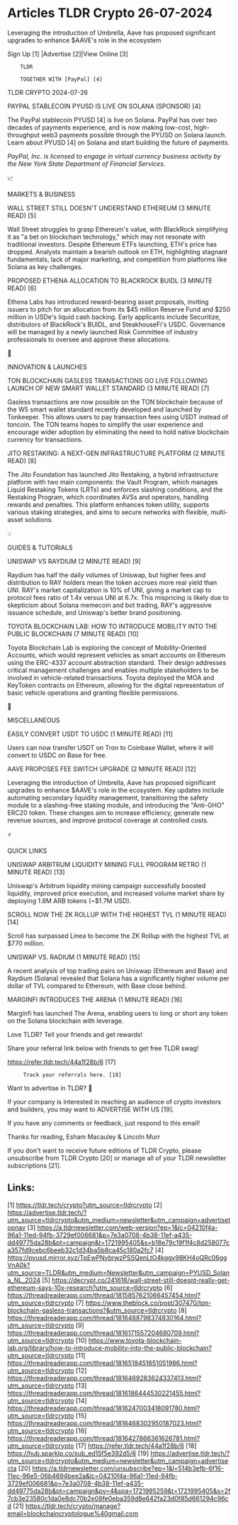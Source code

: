 # Articles TLDR Crypto 26-07-2024

Leveraging the introduction of Umbrella, Aave has proposed significant
upgrades to enhance $AAVE's role in the ecosystem  

 Sign Up [1] |Advertise [2]|View Online [3] 

		TLDR 

		TOGETHER WITH [PayPal] [4]

TLDR CRYPTO 2024-07-26

 PAYPAL STABLECOIN PYUSD IS LIVE ON SOLANA (SPONSOR) [4] 

 The PayPal stablecoin PYUSD [4] is live on Solana. PayPal has over
two decades of payments experience, and is now making low-cost,
high-throughput web3 payments possible through the PYUSD on Solana
launch. Learn about PYUSD [4] on Solana and start building the future
of payments.

_PayPal, Inc. is licensed to engage in virtual currency business
activity by the New York State Department of Financial Services._

📈 

MARKETS & BUSINESS

 WALL STREET STILL DOESN'T UNDERSTAND ETHEREUM (3 MINUTE READ) [5] 

 Wall Street struggles to grasp Ethereum's value, with BlackRock
simplifying it as "a bet on blockchain technology," which may not
resonate with traditional investors. Despite Ethereum ETFs launching,
ETH's price has dropped. Analysts maintain a bearish outlook on ETH,
highlighting stagnant fundamentals, lack of major marketing, and
competition from platforms like Solana as key challenges. 

 PROPOSED ETHENA ALLOCATION TO BLACKROCK BUIDL (3 MINUTE READ) [6] 

 Ethena Labs has introduced reward-bearing asset proposals, inviting
issuers to pitch for an allocation from its $45 million Reserve Fund
and $250 million in USDe's liquid cash backing. Early applicants
include Securitize, distributors of BlackRock's BUIDL, and
SteakhouseFi's USDC. Governance will be managed by a newly launched
Risk Committee of industry professionals to oversee and approve these
allocations. 

🚀 

INNOVATION & LAUNCHES

 TON BLOCKCHAIN GASLESS TRANSACTIONS GO LIVE FOLLOWING LAUNCH OF NEW
SMART WALLET STANDARD (3 MINUTE READ) [7] 

 Gasless transactions are now possible on the TON blockchain because
of the W5 smart wallet standard recently developed and launched by
Tonkeeper. This allows users to pay transaction fees using USDT
instead of toncoin. The TON teams hopes to simplify the user
experience and encourage wider adoption by eliminating the need to
hold native blockchain currency for transactions. 

 JITO RESTAKING: A NEXT-GEN INFRASTRUCTURE PLATFORM (2 MINUTE READ)
[8] 

 The Jito Foundation has launched Jito Restaking, a hybrid
infrastructure platform with two main components: the Vault Program,
which manages Liquid Restaking Tokens (LRTs) and enforces slashing
conditions, and the Restaking Program, which coordinates AVSs and
operators, handling rewards and penalties. This platform enhances
token utility, supports various staking strategies, and aims to secure
networks with flexible, multi-asset solutions. 

💡 

GUIDES & TUTORIALS

 UNISWAP VS RAYDIUM (2 MINUTE READ) [9] 

 Raydium has half the daily volumes of Uniswap, but higher fees and
distribution to RAY holders mean the token accrues more real yield
than UNI. RAY's market capitalization is 10% of UNI, giving a market
cap to protocol fees ratio of 1.4x versus UNI at 6.7x. This mispricing
is likely due to skepticism about Solana memecoin and bot trading,
RAY's aggressive issuance schedule, and Uniswap's better brand
positioning. 

 TOYOTA BLOCKCHAIN LAB: HOW TO INTRODUCE MOBILITY INTO THE PUBLIC
BLOCKCHAIN (7 MINUTE READ) [10] 

 Toyota Blockchain Lab is exploring the concept of Mobility-Oriented
Accounts, which would represent vehicles as smart accounts on Ethereum
using the ERC-4337 account abstraction standard. Their design
addresses critical management challenges and enables multiple
stakeholders to be involved in vehicle-related transactions. Toyota
deployed the MOA and KeyToken contracts on Ethereum, allowing for the
digital representation of basic vehicle operations and granting
flexible permissions. 

🦄 

MISCELLANEOUS

 EASILY CONVERT USDT TO USDC (1 MINUTE READ) [11] 

 Users can now transfer USDT on Tron to Coinbase Wallet, where it will
convert to USDC on Base for free. 

 AAVE PROPOSES FEE SWITCH UPGRADE (2 MINUTE READ) [12] 

 Leveraging the introduction of Umbrella, Aave has proposed
significant upgrades to enhance $AAVE's role in the ecosystem. Key
updates include automating secondary liquidity management,
transitioning the safety module to a slashing-free staking module, and
introducing the "Anti-GHO" ERC20 token. These changes aim to increase
efficiency, generate new revenue sources, and improve protocol
coverage at controlled costs. 

⚡ 

QUICK LINKS

 UNISWAP ARBITRUM LIQUIDITY MINING FULL PROGRAM RETRO (1 MINUTE READ)
[13] 

 Uniswap's Arbitrum liquidity mining campaign successfully boosted
liquidity, improved price execution, and increased volume market share
by deploying 1.8M ARB tokens (~$1.7M USD). 

 SCROLL NOW THE ZK ROLLUP WITH THE HIGHEST TVL (1 MINUTE READ) [14] 

 Scroll has surpassed Linea to become the ZK Rollup with the highest
TVL at $770 million. 

 UNISWAP VS. RADIUM (1 MINUTE READ) [15] 

 A recent analysis of top trading pairs on Uniswap (Ethereum and Base)
and Raydium (Solana) revealed that Solana has a significantly higher
volume per dollar of TVL compared to Ethereum, with Base close behind.


 MARGINFI INTRODUCES THE ARENA (1 MINUTE READ) [16] 

 Marginfi has launched The Arena, enabling users to long or short any
token on the Solana blockchain with leverage. 

Love TLDR? Tell your friends and get rewards!

 Share your referral link below with friends to get free TLDR swag! 

 https://refer.tldr.tech/44a1f28b/6 [17] 

		 Track your referrals here. [18] 

Want to advertise in TLDR? 📰

 If your company is interested in reaching an audience of crypto
investors and builders, you may want to ADVERTISE WITH US [19]. 

 If you have any comments or feedback, just respond to this email! 

Thanks for reading, 
Esham Macauley & Lincoln Murr 

If you don't want to receive future editions of TLDR Crypto, please
unsubscribe from TLDR Crypto [20] or manage all of your TLDR
newsletter subscriptions [21]. 

 

Links:
------
[1] https://tldr.tech/crypto?utm_source=tldrcrypto
[2] https://advertise.tldr.tech/?utm_source=tldrcrypto&utm_medium=newsletter&utm_campaign=advertisetopnav
[3] https://a.tldrnewsletter.com/web-version?ep=1&lc=04210f4a-96a1-11ed-94fb-3729ef006681&p=7e3a0708-4b38-11ef-a435-dd49775da28b&pt=campaign&t=1721995405&s=b18e79c19f1f4c8d258077ca357fd9cebc6beeb32c1d34ba5b8ca45c180a2fc7
[4] https://pyusd.mirror.xyz/TpEwPNybrwzPSSQenLtO4kggy98KH4oQRc06ggVnA0k?utm_source=TLDR&utm_medium=Newsletter&utm_campaign=PYUSD_Solana_NL_2024
[5] https://decrypt.co/241618/wall-street-still-doesnt-really-get-ethereum-says-10x-research?utm_source=tldrcrypto
[6] https://threadreaderapp.com/thread/1815857621066457454.html?utm_source=tldrcrypto
[7] https://www.theblock.co/post/307470/ton-blockchain-gasless-transactions?&utm_source=tldrcrypto
[8] https://threadreaderapp.com/thread/1816488798374830164.html?utm_source=tldrcrypto
[9] https://threadreaderapp.com/thread/1816171557204680709.html?utm_source=tldrcrypto
[10] https://www.toyota-blockchain-lab.org/library/how-to-introduce-mobility-into-the-public-blockchain?utm_source=tldrcrypto
[11] https://threadreaderapp.com/thread/1816518451651051986.html?utm_source=tldrcrypto
[12] https://threadreaderapp.com/thread/1816469283624337413.html?utm_source=tldrcrypto
[13] https://threadreaderapp.com/thread/1816186444530221455.html?utm_source=tldrcrypto
[14] https://threadreaderapp.com/thread/1816247003418091780.html?utm_source=tldrcrypto
[15] https://threadreaderapp.com/thread/1816468302950187023.html?utm_source=tldrcrypto
[16] https://threadreaderapp.com/thread/1816427866361626781.html?utm_source=tldrcrypto
[17] https://refer.tldr.tech/44a1f28b/6
[18] https://hub.sparklp.co/sub_ed15f5e392d5/6
[19] https://advertise.tldr.tech/?utm_source=tldrcrypto&utm_medium=newsletter&utm_campaign=advertisecta
[20] https://a.tldrnewsletter.com/unsubscribe?ep=1&l=514b3efb-6f16-11ec-96e5-06b4694bee2a&lc=04210f4a-96a1-11ed-94fb-3729ef006681&p=7e3a0708-4b38-11ef-a435-dd49775da28b&pt=campaign&pv=4&spa=1721995259&t=1721995405&s=2f7cb3e23580c1da0e8dc70b2e08fe0eba359d8e642fa23d0f85d661294c96cd
[21] https://tldr.tech/crypto/manage?email=blockchaincryptologue%40gmail.com